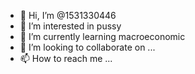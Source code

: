 - 👋 Hi, I’m @1531330446
- 👀 I’m interested in pussy
- 🌱 I’m currently learning macroeconomic
- 💞️ I’m looking to collaborate on ...
- 📫 How to reach me ...

<!---
1531330446/1531330446 is a ✨ special ✨ repository because its `README.md` (this file) appears on your GitHub profile.
You can click the Preview link to take a look at your changes.
--->
